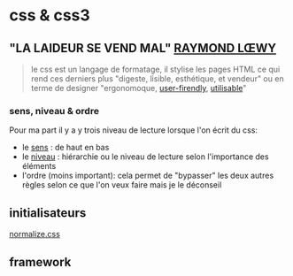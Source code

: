# css & css3
"LA LAIDEUR SE VEND MAL" [RAYMOND LŒWY](http://www.gallimard.fr/Catalogue/GALLIMARD/Tel/La-laideur-se-vend-mal)
---
> le css est un langage de formatage, il stylise les pages HTML ce qui rend ces derniers plus "digeste, lisible, esthétique, et vendeur" ou en terme de designer "ergonomoque, [user-firendly](#sens), [utilisable](./../graphisme/glossaireDev.md#usabilité)"

### sens, niveau & ordre
Pour ma part il y a y trois niveau de lecture lorsque l'on écrit du css:
- le [sens](#sens) : de haut en bas
- le [niveau](#niveau-&-hiérarchie) : hiérarchie ou le niveau de lecture selon l'importance des éléments
- l'ordre (moins important): cela permet de "bypasser" les deux autres règles selon ce que l'on veux faire mais je le déconseil

## initialisateurs
[normalize.css](cssAndSass/normalize_init.css)

## framework
[]()
